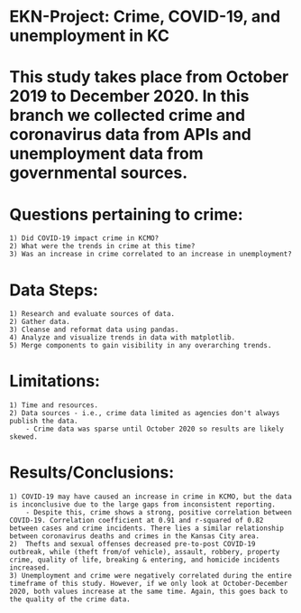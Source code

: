 # EKN-Project: Crime, COVID-19, and unemployment in KC
# This study takes place from October 2019 to December 2020. In this branch we collected crime and coronavirus data from APIs and unemployment data from governmental sources.
# Questions pertaining to crime:
    1) Did COVID-19 impact crime in KCMO?
    2) What were the trends in crime at this time?
    3) Was an increase in crime correlated to an increase in unemployment?
# Data Steps:
    1) Research and evaluate sources of data.
    2) Gather data.
    3) Cleanse and reformat data using pandas.
    4) Analyze and visualize trends in data with matplotlib.
    5) Merge components to gain visibility in any overarching trends.
# Limitations:
    1) Time and resources.
    2) Data sources - i.e., crime data limited as agencies don't always publish the data.
        - Crime data was sparse until October 2020 so results are likely skewed.
# Results/Conclusions:
    1) COVID-19 may have caused an increase in crime in KCMO, but the data is inconclusive due to the large gaps from inconsistent reporting.
        - Despite this, crime shows a strong, positive correlation between COVID-19. Correlation coefficient at 0.91 and r-squared of 0.82 between cases and crime incidents. There lies a similar relationship between coronavirus deaths and crimes in the Kansas City area.
    2)  Thefts and sexual offenses decreased pre-to-post COVID-19 outbreak, while (theft from/of vehicle), assault, robbery, property crime, quality of life, breaking & entering, and homicide incidents increased.
    3) Unemployment and crime were negatively correlated during the entire timeframe of this study. However, if we only look at October-December 2020, both values increase at the same time. Again, this goes back to the quality of the crime data.
    
